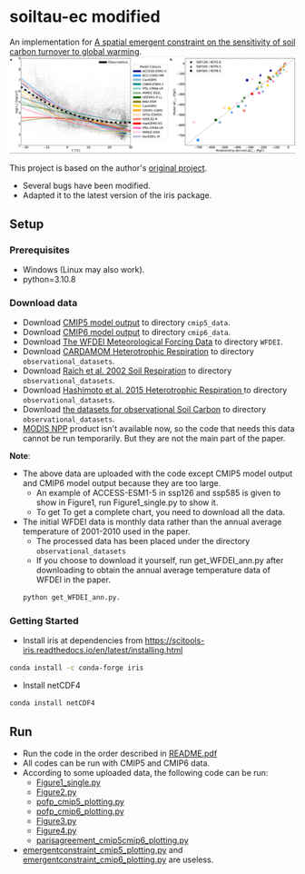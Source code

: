 # soiltau-ec modified
An implementation for [A spatial emergent constraint on the sensitivity of soil carbon turnover to global warming](https://www.nature.com/articles/s41467-020-19208-8).
<img src="imgs/show.png" width="900px"/>

This project is based on the author's [original project](https://github.com/rebeccamayvarney/soiltau_ec). 
+ Several bugs have been modified.
+ Adapted it to the latest version of the iris package.

## Setup

### Prerequisites
+ Windows (Linux may also work).
+ python=3.10.8

### Download data
+ Download [CMIP5 model output](https://esgf-node.llnl.gov/search/CMIP5/) to directory `cmip5_data`.
+ Download [CMIP6 model output](https://esgf-node.llnl.gov/search/cmip6/) to directory `cmip6_data`.
+ Download [The WFDEI Meteorological Forcing Data](https://rda.ucar.edu/datasets/ds314.2/) to directory `WFDEI`.
+ Download [CARDAMOM Heterotrophic Respiration](https://datashare.is.ed.ac.uk/handle/10283/875) to directory `observational_datasets`.
+ Download [Raich et al. 2002 Soil Respiration](https://cdiac.ess-dive.lbl.gov/epubs/ndp/ndp081/ndp081.html) to directory `observational_datasets`.
+ Download [Hashimoto et al. 2015 Heterotrophic Respiration ](http://cse.ffpri.affrc.go.jp/shojih/data/index.html) to directory `observational_datasets`.
+ Download [the datasets for observational Soil Carbon](https://github.com/rebeccamayvarney/soiltau_ec) to directory `observational_datasets`.
+ [MODIS NPP](https://lpdaac.usgs.gov/products/mod17a3v055/) product isn't available now, so the code that needs this data cannot be run temporarily. But they are not the main part of the paper.

**Note**: 
+ The above data are uploaded with the code except CMIP5 model output and CMIP6 model output because they are too large. 
    + An example of ACCESS-ESM1-5 in ssp126 and ssp585 is given to show in Figure1, run Figure1_single.py to show it. 
    + To get To get a complete chart, you need to download all the data.
+ The initial WFDEI data is monthly data rather than the annual average temperature of 2001-2010 used in the paper. 
    + The processed data has been placed under the directory `observational_datasets`
    + If you choose to download it yourself, run get_WFDEI_ann.py after downloading to obtain the annual average temperature data of WFDEI in the paper.
    ```bash
    python get_WFDEI_ann.py.
    ```

### Getting Started
+ Install iris at dependencies from https://scitools-iris.readthedocs.io/en/latest/installing.html
```bash
conda install -c conda-forge iris
```
+ Install netCDF4 
```bash
conda install netCDF4
```
## Run
+ Run the code in the order described in [README.pdf](README.pdf)
+ All codes can be run with CMIP5 and CMIP6 data.
+ According to some uploaded data, the following code can be run:
    + [Figure1_single.py](Figure1_single.py)
    + [Figure2.py](Figure2.py)
    + [pofp_cmip5_plotting.py](pofp_cmip5_plotting.py)
    + [pofp_cmip6_plotting.py](pofp_cmip6_plotting.py)
    + [Figure3.py](Figure2.py)
    + [Figure4.py](Figure2.py)
    + [parisagreement_cmip5cmip6_plotting.py](parisagreement_cmip5cmip6_plotting.py)
+ [emergentconstraint_cmip5_plotting.py](emergentconstraint_cmip5_plotting.py) and [emergentconstraint_cmip6_plotting.py](emergentconstraint_cmip6_plotting.py) are useless.
